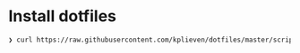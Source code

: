 # Install dotfiles
```zsh
❯ curl https://raw.githubusercontent.com/kplieven/dotfiles/master/scripts/config-init.sh | bash
```
